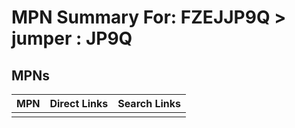 



# MPN Summary For: FZEJJP9Q > jumper : JP9Q

## MPNs
  

|MPN|Direct Links|Search Links|
| :--- | :--- | :--- |
||||
